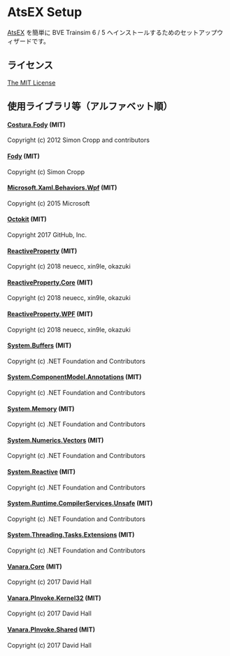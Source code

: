 # AtsEX Setup

[AtsEX](https://github.com/automatic9045/AtsEX) を簡単に BVE Trainsim 6 / 5 へインストールするためのセットアップウィザードです。

## ライセンス

[The MIT License](LICENSE)

## 使用ライブラリ等（アルファベット順）

#### [Costura.Fody](https://github.com/Fody/Costura) (MIT)

Copyright (c) 2012 Simon Cropp and contributors

#### [Fody](https://github.com/Fody/Fody) (MIT)

Copyright (c) Simon Cropp

#### [Microsoft.Xaml.Behaviors.Wpf](https://github.com/Microsoft/XamlBehaviorsWpf) (MIT)

Copyright (c) 2015 Microsoft

#### [Octokit](https://github.com/octokit/octokit.net) (MIT)

Copyright 2017 GitHub, Inc.

#### [ReactiveProperty](https://github.com/runceel/ReactiveProperty) (MIT)

Copyright (c) 2018 neuecc, xin9le, okazuki

#### [ReactiveProperty.Core](https://github.com/runceel/ReactiveProperty) (MIT)

Copyright (c) 2018 neuecc, xin9le, okazuki

#### [ReactiveProperty.WPF](https://github.com/runceel/ReactiveProperty) (MIT)

Copyright (c) 2018 neuecc, xin9le, okazuki

#### [System.Buffers](https://github.com/dotnet/corefx) (MIT)

Copyright (c) .NET Foundation and Contributors

#### [System.ComponentModel.Annotations](https://github.com/dotnet/runtime) (MIT)

Copyright (c) .NET Foundation and Contributors

#### [System.Memory](https://github.com/dotnet/corefx) (MIT)

Copyright (c) .NET Foundation and Contributors

#### [System.Numerics.Vectors](https://github.com/dotnet/corefx) (MIT)

Copyright (c) .NET Foundation and Contributors

#### [System.Reactive](https://github.com/dotnet/reactive) (MIT)

Copyright (c) .NET Foundation and Contributors

#### [System.Runtime.CompilerServices.Unsafe](https://github.com/dotnet/runtime) (MIT)

Copyright (c) .NET Foundation and Contributors

#### [System.Threading.Tasks.Extensions](https://github.com/dotnet/corefx) (MIT)

Copyright (c) .NET Foundation and Contributors

#### [Vanara.Core](https://github.com/dahall/vanara) (MIT)

Copyright (c) 2017 David Hall

#### [Vanara.PInvoke.Kernel32](https://github.com/dahall/vanara) (MIT)

Copyright (c) 2017 David Hall

#### [Vanara.PInvoke.Shared](https://github.com/dahall/vanara) (MIT)

Copyright (c) 2017 David Hall